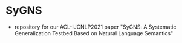 # SyGNS
- repository for our ACL-IJCNLP2021 paper "SyGNS: A Systematic Generalization Testbed Based on Natural Language Semantics"
